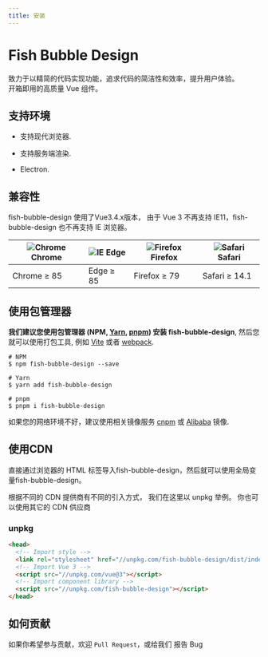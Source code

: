 ```yaml
---
title: 安装
---
```


<style>
  .installation-page-box .vp-doc th, .installation-page-box .vp-doc td {
     text-align: center;
  }
  .installation-page-box .vp-doc th img {
    margin: 0 auto;
  }
  .installation-page-box .vp-doc thead tr {
    border-bottom: 1px solid #dcdfe6;
  }
  .installation-page-box .vp-doc th {
    background-color: #fff
  }
</style>

# Fish Bubble Design

致力于以精简的代码实现功能，追求代码的简洁性和效率，提升用户体验。<br/>
开箱即用的高质量 Vue 组件。

## 支持环境

- 支持现代浏览器.

- 支持服务端渲染.

- Electron.

## 兼容性

fish-bubble-design 使用了Vue3.4.x版本， 由于 Vue 3 不再支持 IE11，fish-bubble-design 也不再支持 IE 浏览器。

| ![Chrome](https://cdn.jsdelivr.net/npm/@browser-logos/chrome/chrome_32x32.png) Chrome | ![IE](https://cdn.jsdelivr.net/npm/@browser-logos/edge/edge_32x32.png) Edge | ![Firefox](https://cdn.jsdelivr.net/npm/@browser-logos/firefox/firefox_32x32.png) Firefox | ![Safari](https://cdn.jsdelivr.net/npm/@browser-logos/safari/safari_32x32.png) Safari |
| ------------------------------------------------------------------------------------- | --------------------------------------------------------------------------- | ----------------------------------------------------------------------------------------- | ------------------------------------------------------------------------------------- |
| Chrome ≥ 85                                                                           | Edge ≥ 85                                                                   | Firefox ≥ 79                                                                              | Safari ≥ 14.1                                                                         |

## 使用包管理器

**我们建议您使用包管理器 (NPM, [Yarn](https://classic.yarnpkg.com/lang/en/), [pnpm](https://pnpm.io/)) 安装 fish-bubble-design**,
然后您就可以使用打包工具, 例如 [Vite](https://vitejs.dev) 或者 [webpack](https://webpack.js.org/).

```shell
# NPM
$ npm fish-bubble-design --save

# Yarn
$ yarn add fish-bubble-design

# pnpm
$ pnpm i fish-bubble-design
```

如果您的网络环境不好，建议使用相关镜像服务 [cnpm](https://github.com/cnpm/cnpm) 或 [Alibaba](https://registry.npmmirror.com/) 镜像.

## 使用CDN

直接通过浏览器的 HTML 标签导入fish-bubble-design，然后就可以使用全局变量fish-bubble-design。

根据不同的 CDN 提供商有不同的引入方式， 我们在这里以 unpkg 举例。 你也可以使用其它的 CDN 供应商

### unpkg

```html
<head>
  <!-- Import style -->
  <link rel="stylesheet" href="//unpkg.com/fish-bubble-design/dist/index.css" />
  <!-- Import Vue 3 -->
  <script src="//unpkg.com/vue@3"></script>
  <!-- Import component library -->
  <script src="//unpkg.com/fish-bubble-design"></script>
</head>
```

## 如何贡献

如果你希望参与贡献，欢迎 `Pull Request`，或给我们 报告 Bug
